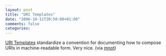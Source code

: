 ```yaml
---
layout: post
title: "URI Templates"
date: "2006-10-11T20:50:00+01:00"
comments: false
categories: 
---
```


<p><a href="http://www.ietf.org/internet-drafts/draft-gregorio-uritemplate-00.txt">URI Templates</a> standardize a convention for documenting how to compose URIs in machine-readable form. Very nice. (via <a href="http://www.mnot.net/blog/2006/10/04/uri_templating">mnot</a>)</p>


